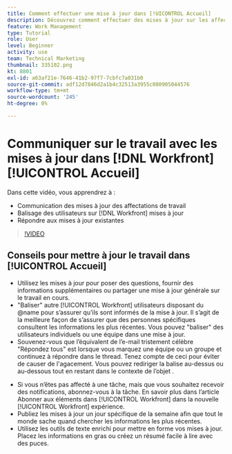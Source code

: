 ```yaml
---
title: Comment effectuer une mise à jour dans [!UICONTROL Accueil]
description: Découvrez comment effectuer des mises à jour sur les affectations de travail et répondre aux mises à jour existantes. Balise [!DNL Workfront] dans les mises à jour afin qu’ils soient informés de la communication.
feature: Work Management
type: Tutorial
role: User
level: Beginner
activity: use
team: Technical Marketing
thumbnail: 335102.png
kt: 8801
exl-id: a63af21e-7646-41b2-97f7-7cbfc7a031b0
source-git-commit: adf12d7846d2a1b4c32513a3955c080905044576
workflow-type: tm+mt
source-wordcount: '245'
ht-degree: 0%

---
```


# Communiquer sur le travail avec les mises à jour dans [!DNL Workfront] [!UICONTROL Accueil]

Dans cette vidéo, vous apprendrez à :

* Communication des mises à jour des affectations de travail
* Balisage des utilisateurs sur [!DNL Workfront] mises à jour
* Répondre aux mises à jour existantes

>[!VIDEO](https://video.tv.adobe.com/v/335102/?quality=12)

## Conseils pour mettre à jour le travail dans [!UICONTROL Accueil]

* Utilisez les mises à jour pour poser des questions, fournir des informations supplémentaires ou partager une mise à jour générale sur le travail en cours.
* &quot;Baliser&quot; autre [!UICONTROL Workfront] utilisateurs disposant du @name pour s’assurer qu’ils sont informés de la mise à jour. Il s’agit de la meilleure façon de s’assurer que des personnes spécifiques consultent les informations les plus récentes. Vous pouvez &quot;baliser&quot; des utilisateurs individuels ou une équipe dans une mise à jour.
* Souvenez-vous que l’équivalent de l’e-mail tristement célèbre &quot;Répondez tous&quot; est lorsque vous marquez une équipe ou un groupe et continuez à répondre dans le thread. Tenez compte de ceci pour éviter de causer de l&#39;agacement. Vous pouvez rediriger la balise au-dessus ou au-dessous tout en restant dans le contexte de l’objet .

<!---
paragraph below needs a hyperlink to an article
--->

* Si vous n’êtes pas affecté à une tâche, mais que vous souhaitez recevoir des notifications, abonnez-vous à la tâche. En savoir plus dans l’article Abonner aux éléments dans [!UICONTROL Workfront] dans la nouvelle [!UICONTROL Workfront] expérience.
* Publiez les mises à jour un jour spécifique de la semaine afin que tout le monde sache quand chercher les informations les plus récentes.
* Utilisez les outils de texte enrichi pour mettre en forme vos mises à jour. Placez les informations en gras ou créez un résumé facile à lire avec des puces.

<!---
learn more URLs
--->
